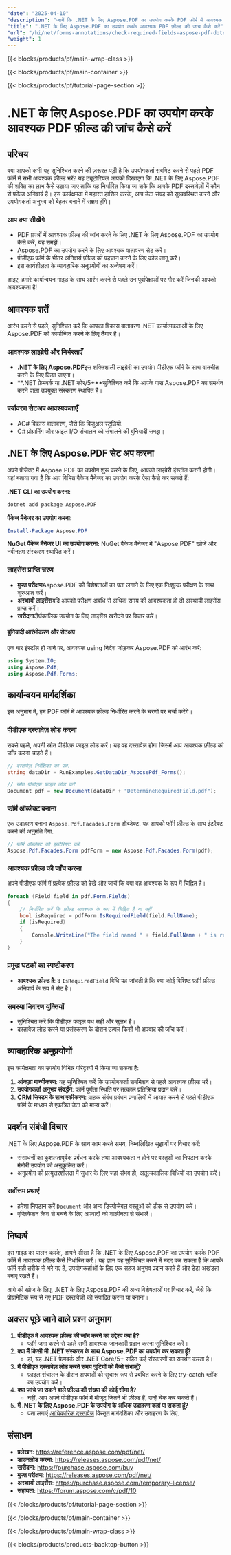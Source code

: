 ```yaml
---
"date": "2025-04-10"
"description": "जानें कि .NET के लिए Aspose.PDF का उपयोग करके PDF फ़ॉर्म में आवश्यक फ़ील्ड कैसे जांचें। इस चरण-दर-चरण मार्गदर्शिका के साथ डेटा अखंडता सुनिश्चित करें और उपयोगकर्ता अनुभव को बेहतर बनाएं।"
"title": ".NET के लिए Aspose.PDF का उपयोग करके आवश्यक PDF फ़ील्ड की जांच कैसे करें"
"url": "/hi/net/forms-annotations/check-required-fields-aspose-pdf-dotnet/"
"weight": 1
---
```


{{< blocks/products/pf/main-wrap-class >}}

{{< blocks/products/pf/main-container >}}

{{< blocks/products/pf/tutorial-page-section >}}


# .NET के लिए Aspose.PDF का उपयोग करके आवश्यक PDF फ़ील्ड की जांच कैसे करें

## परिचय

क्या आपको कभी यह सुनिश्चित करने की ज़रूरत पड़ी है कि उपयोगकर्ता सबमिट करने से पहले PDF फ़ॉर्म में सभी आवश्यक फ़ील्ड भरें? यह ट्यूटोरियल आपको दिखाएगा कि .NET के लिए Aspose.PDF की शक्ति का लाभ कैसे उठाया जाए ताकि यह निर्धारित किया जा सके कि आपके PDF दस्तावेज़ों में कौन से फ़ील्ड अनिवार्य हैं। इस कार्यक्षमता में महारत हासिल करके, आप डेटा संग्रह को सुव्यवस्थित करने और उपयोगकर्ता अनुभव को बेहतर बनाने में सक्षम होंगे।

### आप क्या सीखेंगे
- PDF प्रपत्रों में आवश्यक फ़ील्ड की जांच करने के लिए .NET के लिए Aspose.PDF का उपयोग कैसे करें, यह समझें।
- Aspose.PDF का उपयोग करने के लिए आवश्यक वातावरण सेट करें।
- पीडीएफ फॉर्म के भीतर अनिवार्य फ़ील्ड की पहचान करने के लिए कोड लागू करें।
- इस कार्यशीलता के व्यावहारिक अनुप्रयोगों का अन्वेषण करें।

आइए, हमारे कार्यान्वयन गाइड के साथ आरंभ करने से पहले उन पूर्वापेक्षाओं पर गौर करें जिनकी आपको आवश्यकता है!

## आवश्यक शर्तें

आरंभ करने से पहले, सुनिश्चित करें कि आपका विकास वातावरण .NET कार्यात्मकताओं के लिए Aspose.PDF को कार्यान्वित करने के लिए तैयार है। 

### आवश्यक लाइब्रेरी और निर्भरताएँ
- **.NET के लिए Aspose.PDF**इस शक्तिशाली लाइब्रेरी का उपयोग पीडीएफ फॉर्म के साथ बातचीत करने के लिए किया जाएगा।
- **.NET फ्रेमवर्क या .NET कोर/5+**सुनिश्चित करें कि आपके पास Aspose.PDF का समर्थन करने वाला उपयुक्त संस्करण स्थापित है।

### पर्यावरण सेटअप आवश्यकताएँ
- AC# विकास वातावरण, जैसे कि विजुअल स्टूडियो.
- C# प्रोग्रामिंग और फ़ाइल I/O संचालन को संभालने की बुनियादी समझ।

## .NET के लिए Aspose.PDF सेट अप करना

अपने प्रोजेक्ट में Aspose.PDF का उपयोग शुरू करने के लिए, आपको लाइब्रेरी इंस्टॉल करनी होगी। यहां बताया गया है कि आप विभिन्न पैकेज मैनेजर का उपयोग करके ऐसा कैसे कर सकते हैं:

**.NET CLI का उपयोग करना:**
```bash
dotnet add package Aspose.PDF
```

**पैकेज मैनेजर का उपयोग करना:**
```powershell
Install-Package Aspose.PDF
```

**NuGet पैकेज मैनेजर UI का उपयोग करना:**
NuGet पैकेज मैनेजर में "Aspose.PDF" खोजें और नवीनतम संस्करण स्थापित करें।

### लाइसेंस प्राप्ति चरण
- **मुफ्त परीक्षण**Aspose.PDF की विशेषताओं का पता लगाने के लिए एक निःशुल्क परीक्षण के साथ शुरुआत करें।
- **अस्थायी लाइसेंस**यदि आपको परीक्षण अवधि से अधिक समय की आवश्यकता हो तो अस्थायी लाइसेंस प्राप्त करें।
- **खरीदना**दीर्घकालिक उपयोग के लिए लाइसेंस खरीदने पर विचार करें।

#### बुनियादी आरंभीकरण और सेटअप
एक बार इंस्टॉल हो जाने पर, आवश्यक using निर्देश जोड़कर Aspose.PDF को आरंभ करें:
```csharp
using System.IO;
using Aspose.Pdf;
using Aspose.Pdf.Forms;
```

## कार्यान्वयन मार्गदर्शिका

इस अनुभाग में, हम PDF फॉर्म में आवश्यक फ़ील्ड निर्धारित करने के चरणों पर चर्चा करेंगे।

### पीडीएफ दस्तावेज़ लोड करना

सबसे पहले, अपनी स्रोत पीडीएफ फाइल लोड करें। यह वह दस्तावेज़ होगा जिसमें आप आवश्यक फ़ील्ड की जाँच करना चाहते हैं।
```csharp
// दस्तावेज़ निर्देशिका का पथ.
string dataDir = RunExamples.GetDataDir_AsposePdf_Forms();

// स्रोत पीडीएफ फ़ाइल लोड करें
Document pdf = new Document(dataDir + "DetermineRequiredField.pdf");
```

### फॉर्म ऑब्जेक्ट बनाना

एक उदाहरण बनाना `Aspose.Pdf.Facades.Form` ऑब्जेक्ट. यह आपको फॉर्म फ़ील्ड के साथ इंटरैक्ट करने की अनुमति देगा.
```csharp
// फॉर्म ऑब्जेक्ट को इंस्टैंसिएट करें
Aspose.Pdf.Facades.Form pdfForm = new Aspose.Pdf.Facades.Form(pdf);
```

### आवश्यक फ़ील्ड की जाँच करना

अपने पीडीएफ फॉर्म में प्रत्येक फ़ील्ड को देखें और जांचें कि क्या वह आवश्यक के रूप में चिह्नित है।
```csharp
foreach (Field field in pdf.Form.Fields)
{
    // निर्धारित करें कि फ़ील्ड आवश्यक के रूप में चिह्नित है या नहीं
    bool isRequired = pdfForm.IsRequiredField(field.FullName);
    if (isRequired)
    {
        Console.WriteLine("The field named " + field.FullName + " is required");
    }
}
```

### प्रमुख घटकों का स्पष्टीकरण
- **आवश्यक फ़ील्ड है**: द `IsRequiredField` विधि यह जांचती है कि क्या कोई विशिष्ट फ़ॉर्म फ़ील्ड अनिवार्य के रूप में सेट है।

### समस्या निवारण युक्तियों
- सुनिश्चित करें कि पीडीएफ फाइल पथ सही और सुलभ है।
- दस्तावेज़ लोड करने या प्रसंस्करण के दौरान उत्पन्न किसी भी अपवाद की जाँच करें।

## व्यावहारिक अनुप्रयोगों

इस कार्यक्षमता का उपयोग विभिन्न परिदृश्यों में किया जा सकता है:
1. **आंकड़ा मान्यीकरण**: यह सुनिश्चित करें कि उपयोगकर्ता सबमिशन से पहले आवश्यक फ़ील्ड भरें।
2. **उपयोगकर्ता अनुभव संवर्द्धन**: फॉर्म पूर्णता स्थिति पर तत्काल प्रतिक्रिया प्रदान करें।
3. **CRM सिस्टम के साथ एकीकरण**: ग्राहक संबंध प्रबंधन प्रणालियों में आयात करने से पहले पीडीएफ फॉर्म के माध्यम से एकत्रित डेटा को मान्य करें।

## प्रदर्शन संबंधी विचार

.NET के लिए Aspose.PDF के साथ काम करते समय, निम्नलिखित सुझावों पर विचार करें:
- संसाधनों का कुशलतापूर्वक प्रबंधन करके तथा आवश्यकता न होने पर वस्तुओं का निपटान करके मेमोरी उपयोग को अनुकूलित करें।
- अनुप्रयोग की प्रत्युत्तरशीलता में सुधार के लिए जहां संभव हो, अतुल्यकालिक विधियों का उपयोग करें।

### सर्वोत्तम प्रथाएं
- हमेशा निपटान करें `Document` और अन्य डिस्पोजेबल वस्तुओं को ठीक से उपयोग करें।
- एप्लिकेशन क्रैश से बचने के लिए अपवादों को शालीनता से संभालें।

## निष्कर्ष

इस गाइड का पालन करके, आपने सीखा है कि .NET के लिए Aspose.PDF का उपयोग करके PDF फ़ॉर्म में आवश्यक फ़ील्ड कैसे निर्धारित करें। यह ज्ञान यह सुनिश्चित करने में मदद कर सकता है कि आपके फ़ॉर्म सही तरीके से भरे गए हैं, उपयोगकर्ताओं के लिए एक सहज अनुभव प्रदान करते हैं और डेटा अखंडता बनाए रखते हैं।

आगे की खोज के लिए, .NET के लिए Aspose.PDF की अन्य विशेषताओं पर विचार करें, जैसे कि प्रोग्रामेटिक रूप से नए PDF दस्तावेज़ों को संपादित करना या बनाना।

## अक्सर पूछे जाने वाले प्रश्न अनुभाग

1. **पीडीएफ में आवश्यक फ़ील्ड की जांच करने का उद्देश्य क्या है?**
   - फॉर्म जमा करने से पहले सभी आवश्यक जानकारी प्रदान करना सुनिश्चित करें।
2. **क्या मैं किसी भी .NET संस्करण के साथ Aspose.PDF का उपयोग कर सकता हूँ?**
   - हां, यह .NET फ्रेमवर्क और .NET Core/5+ सहित कई संस्करणों का समर्थन करता है।
3. **मैं पीडीएफ दस्तावेज़ लोड करते समय त्रुटियों को कैसे संभालूँ?**
   - फ़ाइल संचालन के दौरान अपवादों को सुचारू रूप से प्रबंधित करने के लिए try-catch ब्लॉक का उपयोग करें।
4. **क्या जांचे जा सकने वाले फ़ील्ड की संख्या की कोई सीमा है?**
   - नहीं, आप अपने पीडीएफ फॉर्म में मौजूद जितने भी फ़ील्ड हैं, उन्हें चेक कर सकते हैं।
5. **मैं .NET के लिए Aspose.PDF के उपयोग के अधिक उदाहरण कहां पा सकता हूं?**
   - पता लगाएं [आधिकारिक दस्तावेज](https://reference.aspose.com/pdf/net/) विस्तृत मार्गदर्शिका और उदाहरण के लिए.

## संसाधन
- **प्रलेखन**: https://reference.aspose.com/pdf/net/
- **डाउनलोड करना**: https://releases.aspose.com/pdf/net/
- **खरीदना**: https://purchase.aspose.com/buy
- **मुफ्त परीक्षण**: https://releases.aspose.com/pdf/net/
- **अस्थायी लाइसेंस**: https://purchase.aspose.com/temporary-license/
- **सहायता**: https://forum.aspose.com/c/pdf/10

{{< /blocks/products/pf/tutorial-page-section >}}

{{< /blocks/products/pf/main-container >}}

{{< /blocks/products/pf/main-wrap-class >}}

{{< blocks/products/products-backtop-button >}}